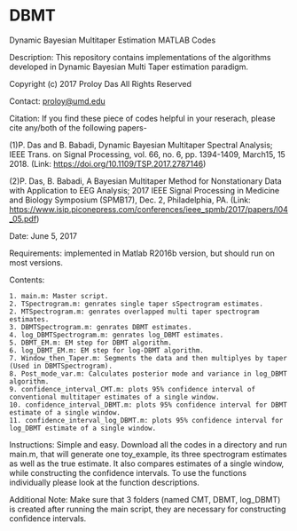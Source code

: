 # DBMT
Dynamic Bayesian Multitaper Estimation MATLAB Codes

Description: This repository contains implementations of the algorithms developed in Dynamic Bayesian Multi Taper estimation paradigm. 

Copyright (c) 2017 Proloy Das All Rights Reserved 

Contact: proloy@umd.edu

Citation: If you find these piece of codes helpful in your reserach, please cite any/both of the following papers-

(1)P. Das and B. Babadi, Dynamic Bayesian Multitaper Spectral Analysis; IEEE Trans. on Signal Processing, vol. 66, no. 6, pp. 1394-1409, March15, 15 2018. (Link: https://doi.org/10.1109/TSP.2017.2787146)

(2)P. Das, B. Babadi, A Bayesian Multitaper Method for Nonstationary Data with Application to EEG Analysis; 2017 IEEE Signal Processing in Medicine and Biology Symposium (SPMB17), Dec. 2, Philadelphia, PA. (Link: https://www.isip.piconepress.com/conferences/ieee_spmb/2017/papers/l04_05.pdf)

Date: June 5, 2017

Requirements:
  implemented in Matlab R2016b version, but should run on most versions.
  
Contents:
  
    1. main.m: Master script.
    2. TSpectrogram.m: genrates single taper sSpectrogram estimates.
    2. MTSpectrogram.m: genrates overlapped multi taper spectrogram estimates.
    3. DBMTSpectrogram.m: genrates DBMT estimates.
    4. log_DBMTSpectrogram.m: genrates log_DBMT estimates.
    5. DBMT_EM.m: EM step for DBMT algorithm.
    6. log_DBMT_EM.m: EM step for log-DBMT algorithm.
    7. Window_then_Taper.m: Segments the data and then multiplyes by taper (Used in DBMTSpectrogram).
    8. Post_mode_var.m: Calculates posterior mode and variance in log_DBMT algorithm.
    9. confidence_interval_CMT.m: plots 95% confidence interval of conventional multitaper estimates of a single window.
    10. confidence_interval_DBMT.m: plots 95% confidence interval for DBMT estimate of a single window.
    11. confidence_interval_log_DBMT.m: plots 95% confidence interval for log_DBMT estimate of a single window.


Instructions: Simple and easy.
  Download all the codes in a directory and run main.m, that will generate one toy_example, its three spectrogram estimates as well as
  the true estimate. It also compares estimates of a single window, while constructing the confidence intervals. To use 
  the functions individually please look at the function descriptions.
  
Additional Note: Make sure that 3 folders (named CMT, DBMT, log_DBMT) is created after running the main script, they are necessary for 
  constructing confidence intervals.
